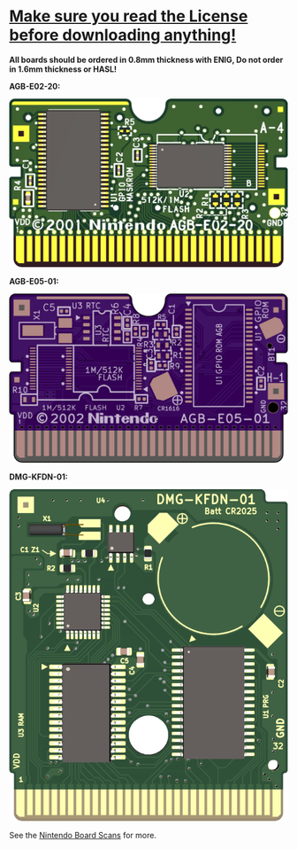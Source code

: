 # [Make sure you read the License before downloading anything!](https://github.com/HDR/NintendoPCBs/blob/master/LICENSE)

**All boards should be ordered in 0.8mm thickness with ENIG, Do not order in 1.6mm thickness or HASL!**


**AGB-E02-20:**

[![name](/Assets/AGB-E02-20_Front.png)](https://github.com/HDR/NintendoPCBs/tree/master/AGB-E02-20)


**AGB-E05-01:**

[![name](/Assets/AGB-E05-01_Front.png)](https://github.com/HDR/NintendoPCBs/tree/master/AGB-E05-01)


**DMG-KFDN-01:**

[![name](/Assets/DMG-KFDN-01_Front.png)](https://github.com/HDR/NintendoPCBs/tree/master/DMG-KFDN-01)

See the [Nintendo Board Scans](https://github.com/HDR/Nintendo_Board_Scans) for more.
